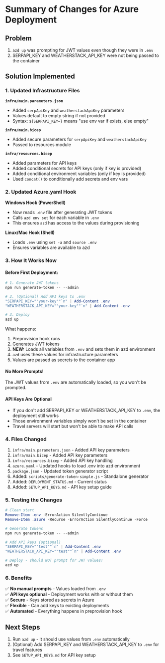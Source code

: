# Summary of Changes for Azure Deployment

## Problem
1. `azd up` was prompting for JWT values even though they were in `.env`
2. SERPAPI_KEY and WEATHERSTACK_API_KEY were not being passed to the container

## Solution Implemented

### 1. Updated Infrastructure Files

**`infra/main.parameters.json`**
- Added `serpApiKey` and `weatherstackApiKey` parameters
- Values default to empty string if not provided
- Syntax: `${SERPAPI_KEY=}` means "use env var if exists, else empty"

**`infra/main.bicep`**
- Added secure parameters for `serpApiKey` and `weatherstackApiKey`
- Passed to resources module

**`infra/resources.bicep`**
- Added parameters for API keys
- Added conditional secrets for API keys (only if key is provided)
- Added conditional environment variables (only if key is provided)
- Used `concat()` to conditionally add secrets and env vars

### 2. Updated Azure.yaml Hook

**Windows Hook (PowerShell)**
- Now reads `.env` file after generating JWT tokens
- Calls `azd env set` for each variable in `.env`
- This ensures `azd` has access to the values during provisioning

**Linux/Mac Hook (Shell)**
- Loads `.env` using `set -a` and `source .env`
- Ensures variables are available to azd

### 3. How It Works Now

#### Before First Deployment:

```powershell
# 1. Generate JWT tokens
npm run generate-token -- --admin

# 2. (Optional) Add API keys to .env
"SERPAPI_KEY=""your-key""`n" | Add-Content .env
"WEATHERSTACK_API_KEY=""your-key""`n" | Add-Content .env

# 3. Deploy
azd up
```

What happens:
1. Preprovision hook runs
2. Generates JWT tokens
3. **NEW:** Loads all variables from `.env` and sets them in azd environment
4. `azd` uses these values for infrastructure parameters
5. Values are passed as secrets to the container app

#### No More Prompts!

The JWT values from `.env` are automatically loaded, so you won't be prompted.

#### API Keys Are Optional

- If you don't add SERPAPI_KEY or WEATHERSTACK_API_KEY to `.env`, the deployment still works
- Those environment variables simply won't be set in the container
- Travel servers will start but won't be able to make API calls

### 4. Files Changed

1. `infra/main.parameters.json` - Added API key parameters
2. `infra/main.bicep` - Added API key parameters
3. `infra/resources.bicep` - Added API key handling
4. `azure.yaml` - Updated hooks to load .env into azd environment
5. `package.json` - Updated token generator script
6. Added: `scripts/generate-token-simple.js` - Standalone generator
7. Added: `DEPLOYMENT_STATUS.md` - Current status
8. Added: `SETUP_API_KEYS.md` - API key setup guide

### 5. Testing the Changes

```powershell
# Clean start
Remove-Item .env -ErrorAction SilentlyContinue
Remove-Item .azure -Recurse -ErrorAction SilentlyContinue -Force

# Generate tokens
npm run generate-token -- --admin

# Add API keys (optional)
"SERPAPI_KEY=""test""`n" | Add-Content .env
"WEATHERSTACK_API_KEY=""test""`n" | Add-Content .env

# Deploy - should NOT prompt for JWT values!
azd up
```

### 6. Benefits

✅ **No manual prompts** - Values loaded from `.env`  
✅ **API keys optional** - Deployment works with or without them  
✅ **Secure** - Keys stored as secrets in Azure  
✅ **Flexible** - Can add keys to existing deployments  
✅ **Automated** - Everything happens in preprovision hook  

## Next Steps

1. Run `azd up` - it should use values from `.env` automatically
2. (Optional) Add SERPAPI_KEY and WEATHERSTACK_API_KEY to `.env` for travel features
3. See `SETUP_API_KEYS.md` for API key setup

